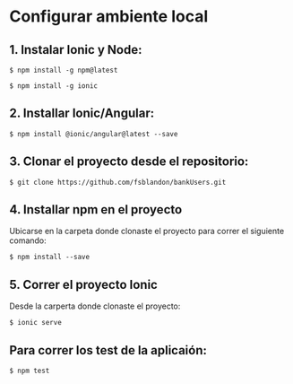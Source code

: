 # Configurar ambiente local


## 1. Instalar Ionic y Node:

```
$ npm install -g npm@latest
```
```
$ npm install -g ionic
```

## 2. Installar Ionic/Angular:

````
$ npm install @ionic/angular@latest --save
````


## 3. Clonar el proyecto desde el repositorio:

```
$ git clone https://github.com/fsblandon/bankUsers.git
```

## 4. Installar npm en el proyecto

Ubicarse en la carpeta donde clonaste el proyecto para correr el siguiente comando:

```
$ npm install --save
```

## 5. Correr el proyecto Ionic

Desde la carperta donde clonaste el proyecto:

```
$ ionic serve
```
## Para correr los test de la aplicaión:

```
$ npm test
```

